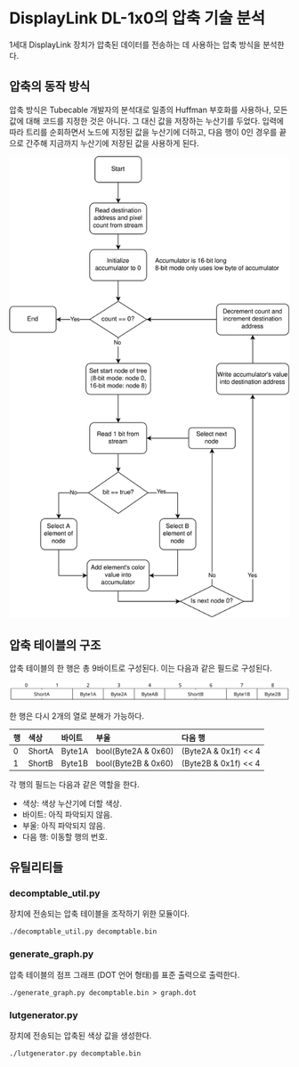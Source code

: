 # DisplayLink DL-1x0의 압축 기술 분석

1세대 DisplayLink 장치가 압축된 데이터를 전송하는 데 사용하는 압축 방식을 분석한다.

## 압축의 동작 방식

압축 방식은 Tubecable 개발자의 분석대로 일종의 Huffman 부호화를 사용하나, 모든 값에 대해 코드를 지정한 것은 아니다. 그 대신 값을 저장하는 누산기를 두었다. 입력에 따라 트리를 순회하면서 노드에 지정된 값을 누산기에 더하고, 다음 행이 0인 경우를 끝으로 간주해 지금까지 누산기에 저장된 값을 사용하게 된다.

![Decompression flows](./img/dlcomp.svg)

## 압축 테이블의 구조

압축 테이블의 한 행은 총 9바이트로 구성된다. 이는 다음과 같은 필드로 구성된다.

![Compression table row](./img/comprow.svg)

한 행은 다시 2개의 열로 분해가 가능하다.

|행|색상|바이트|부울|다음 행|
| :--- | :--- | :--- | :--- | :--- |
|0|ShortA|Byte1A|bool(Byte2A & 0x60)|(Byte2A & 0x1f) << 4 | ByteAB >> 4|
|1|ShortB|Byte1B|bool(Byte2B & 0x60)|(Byte2B & 0x1f) << 4 | ByteAB & 0x0f|

각 행의 필드는 다음과 같은 역할을 한다.

 - 색상: 색상 누산기에 더할 색상.
 - 바이트: 아직 파악되지 않음.
 - 부울: 아직 파악되지 않음.
 - 다음 행: 이동할 행의 번호.

## 유틸리티들

### decomptable_util.py

장치에 전송되는 압축 테이블을 조작하기 위한 모듈이다.

    ./decomptable_util.py decomptable.bin

### generate_graph.py

압축 테이블의 점프 그래프 (DOT 언어 형태)를 표준 출력으로 출력한다.

    ./generate_graph.py decomptable.bin > graph.dot

### lutgenerator.py

장치에 전송되는 압축된 색상 값을 생성한다.

    ./lutgenerator.py decomptable.bin
